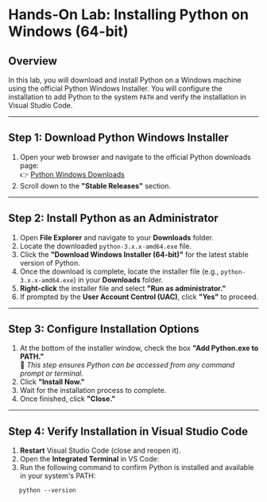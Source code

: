 # **Hands-On Lab: Installing Python on Windows (64-bit)**

## **Overview**
In this lab, you will download and install Python on a Windows machine using the official Python Windows Installer. You will configure the installation to add Python to the system `PATH` and verify the installation in Visual Studio Code.

---

## **Step 1: Download Python Windows Installer**
1. Open your web browser and navigate to the official Python downloads page:  
   👉 [Python Windows Downloads](https://www.python.org/downloads/windows/)
2. Scroll down to the **"Stable Releases"** section.

---

## **Step 2: Install Python as an Administrator**
1. Open **File Explorer** and navigate to your **Downloads** folder.
2. Locate the downloaded `python-3.x.x-amd64.exe` file.
3. Click the **"Download Windows Installer (64-bit)"** for the latest stable version of Python.
4. Once the download is complete, locate the installer file (e.g., `python-3.x.x-amd64.exe`) in your **Downloads** folder.
5. **Right-click** the installer file and select **"Run as administrator."**
6. If prompted by the **User Account Control (UAC)**, click **"Yes"** to proceed.

---

## **Step 3: Configure Installation Options**
1. At the bottom of the installer window, check the box **"Add Python.exe to PATH."**  
   📌 *This step ensures Python can be accessed from any command prompt or terminal.*
2. Click **"Install Now."**
3. Wait for the installation process to complete.
4. Once finished, click **"Close."**

---

## **Step 4: Verify Installation in Visual Studio Code**
1. **Restart** Visual Studio Code (close and reopen it).
2. Open the **Integrated Terminal** in VS Code:
3. Run the following command to confirm Python is installed and available in your system's PATH:

```
   python --version
```
